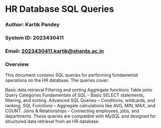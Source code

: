 # HR Database SQL Queries

### Author: Kartik Pandey
### System ID: 2023430411
### Email: 2023430411.kartik@sharda.ac.in

### Overview
This document contains SQL queries for performing fundamental operations on the HR database. The queries cover:

Basic data retrieval
Filtering and sorting
Aggregate functions
Table joins
Query Categories
Fundamentals of SQL – Basic SELECT statements, filtering, and sorting.
Advanced SQL Queries – Conditions, wildcards, and ranking.
SQL Functions – Aggregate calculations like AVG, MIN, MAX, and COUNT.
Joins & Relationships – Connecting employees, jobs, and departments.
These queries are compatible with MySQL and designed for structured data retrieval from an HR database.
